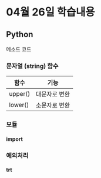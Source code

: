 # 04월 26일 학습내용
## Python

메소드 코드


### 문자열 (string) 함수
함수|기능
-----|-----
upper()|대문자로 변환
lower()|소문자로 변환
### 모듈
#### import
### 예외처리
#### trt